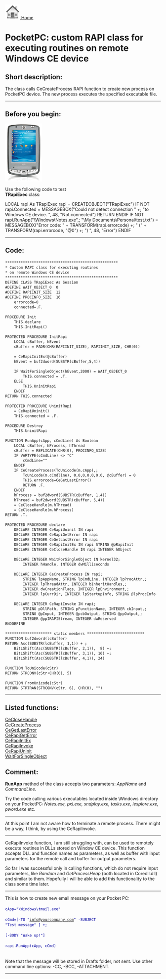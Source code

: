 [<img src="../images/home.png"> Home ](https://github.com/VFPX/Win32API)  

# PocketPC: custom RAPI class for executing routines on remote Windows CE device

## Short description:
The class calls CeCreateProcess RAPI function to create new process on PocketPC device. The new process executes the specified executable file.  
***  


## Before you begin:
![](../images/pocketpcs.png)  


Use the following code to test   
**TRapiExec** class:  

<div class=precode>LOCAL rapi As TRapiExec  
rapi = CREATEOBJECT("TRapiExec")  
IF NOT rapi.Connected  
	= MESSAGEBOX("Could not detect connection " +;  
		"to Windows CE device.     ", 48, "Not connected")  
	RETURN  
ENDIF  
IF NOT rapi.RunApp("\Windows\Notes.exe",;  
		"\My Documents\Personal\test.txt")  
	= MESSAGEBOX("Error code: " + TRANSFORM(rapi.errorcode) +;  
		" (" + TRANSFORM(rapi.errorcode, "@0") +;  
		")    ", 48, "Error")  
ENDIF  
</div>  
  
***  


## Code:
```foxpro  
***************************************************
* Custom RAPI class for executing routines
* on remote Windows CE device
***************************************************
DEFINE CLASS TRapiExec As Session
#DEFINE WAIT_OBJECT_0  0
#DEFINE RAPIINIT_SIZE  12
#DEFINE PROCINFO_SIZE  16
	errorcode=0
	connected=.F.

PROCEDURE Init
	THIS.declare
	THIS.InitRapi()

PROTECTED PROCEDURE InitRapi
	LOCAL cBuffer, hEvent
	cBuffer = PADR(CHR(RAPIINIT_SIZE), RAPIINIT_SIZE, CHR(0))

	= CeRapiInitEx(@cBuffer)
	hEvent = buf2dword(SUBSTR(cBuffer,5,4))

	IF WaitForSingleObject(hEvent,2000) = WAIT_OBJECT_0
		THIS.connected = .T.
	ELSE
		THIS.UninitRapi
	ENDIF
RETURN THIS.connected

PROTECTED PROCEDURE UninitRapi
	= CeRapiUninit()
	THIS.connected = .F.

PROCEDURE Destroy
	THIS.UninitRapi

FUNCTION RunApp(cApp, cCmdLine) As Boolean
	LOCAL cBuffer, hProcess, hThread
	cBuffer = REPLICATE(CHR(0), PROCINFO_SIZE)
	IF VARTYPE(cCmdLine) <> "C"
		cCmdLine=""
	ENDIF
	IF CeCreateProcess(ToUnicode(m.cApp),;
		ToUnicode(m.cCmdline), 0,0,0,0,0,0,0, @cBuffer) = 0
		THIS.errorcode=CeGetLastError()
		RETURN .F.
	ENDIF
	hProcess = buf2dword(SUBSTR(cBuffer, 1,4))
	hThread = buf2dword(SUBSTR(cBuffer, 5,4))
	= CeCloseHandle(m.hThread)
	= CeCloseHandle(m.hProcess)
RETURN .T.

PROTECTED PROCEDURE declare
	DECLARE INTEGER CeRapiUninit IN rapi
	DECLARE INTEGER CeRapiGetError IN rapi
	DECLARE INTEGER CeGetLastError IN rapi
	DECLARE INTEGER CeRapiInitEx IN rapi STRING @pRapiInit
	DECLARE INTEGER CeCloseHandle IN rapi INTEGER hObject

	DECLARE INTEGER WaitForSingleObject IN kernel32;
		INTEGER hHandle, INTEGER dwMilliseconds

	DECLARE INTEGER CeCreateProcess IN rapi;
		STRING lpAppName, STRING lpCmdLine, INTEGER lpProcAttr,;
		INTEGER lpThreadAttr, INTEGER bInheritHandles,;
		INTEGER dwCreationFlags, INTEGER lpEnvironment,;
		INTEGER lpCurrDir, INTEGER lpStartupInfo, STRING @lpProcInfo

	DECLARE INTEGER CeRapiInvoke IN rapi;
		STRING pDllPath, STRING pFunctionName, INTEGER cbInput,;
		STRING @pInput, INTEGER @pcbOutput, STRING @ppOutput,;
		INTEGER @ppIRAPIStream, INTEGER dwReserved
ENDDEFINE

********************* static members **************************
FUNCTION buf2dword(lcBuffer)
RETURN Asc(SUBSTR(lcBuffer, 1,1)) + ;
	BitLShift(Asc(SUBSTR(lcBuffer, 2,1)),  8) +;
	BitLShift(Asc(SUBSTR(lcBuffer, 3,1)), 16) +;
	BitLShift(Asc(SUBSTR(lcBuffer, 4,1)), 24)

FUNCTION ToUnicode(cStr)
RETURN STRCONV(cStr+CHR(0), 5)

FUNCTION FromUnicode(cStr)
RETURN STRTRAN(STRCONV(cStr, 6), CHR(0), "")  
```  
***  


## Listed functions:
[CeCloseHandle](../libraries/rapi/CeCloseHandle.md)  
[CeCreateProcess](../libraries/rapi/CeCreateProcess.md)  
[CeGetLastError](../libraries/rapi/CeGetLastError.md)  
[CeRapiGetError](../libraries/rapi/CeRapiGetError.md)  
[CeRapiInitEx](../libraries/rapi/CeRapiInitEx.md)  
[CeRapiInvoke](../libraries/rapi/CeRapiInvoke.md)  
[CeRapiUninit](../libraries/rapi/CeRapiUninit.md)  
[WaitForSingleObject](../libraries/kernel32/WaitForSingleObject.md)  

## Comment:
**RunApp** method of the class accepts two parameters: *AppName* and *CommandLine*.  
  
Try the code calling various executables located inside \Windows directory on your PocketPC: *Notes.exe, pxl.exe, sndplay.exe, tasks.exe, iexplore.exe, pword.exe* etc.  
  
* * *  
At this point I am not aware how to terminate a remote process. There might be a way, I think, by using the CeRapiInvoke.  
  
* * *  
CeRapiInvoke function, I am still struggling with, can be used to remotely execute routines in DLLs stored on Window CE device. This function accepts DLL and function names as parameters, as well as buffer with input parameters for the remote call and buffer for output parameters.  
  
So far I was successful only in calling functions, which do not require input parameters, like *Random* and *GetProcessHeap* (both located in Coredll.dll) and similar to them. Hopefully I will be able to add this functionality to the class some time later.  
  
* * *  
This is how to create new email message on your Pocket PC:<code><font color=#0000a0>  
cApp="\Windows\tmail.exe"  
cCmd=[-TO "info@yourcompany.com" -SUBJECT "Test message" ] +;  
	[-BODY "Wake up!"]  
rapi.RunApp(cApp, cCmd)  
</font></code>  
Note that the message will be stored in Drafts folder, not sent. Use other command line options: -CC, -BCC, -ATTACHMENT.  
  
***  

